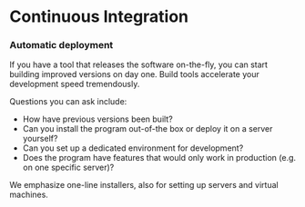 
# Continuous Integration

### Automatic deployment
If you have a tool that releases the software on-the-fly, you can start building improved versions on day one. Build tools accelerate your development speed tremendously.

Questions you can ask include:
* How have previous versions been built?
* Can you install the program out-of-the box or deploy it on a server yourself?
* Can you set up a dedicated environment for development?
* Does the program have features that would only work in production (e.g. on one specific server)?

We emphasize one-line installers, also for setting up servers and virtual machines.
